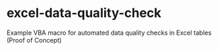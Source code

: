# excel-data-quality-check
Example VBA macro for automated data quality checks in Excel tables (Proof of Concept)
